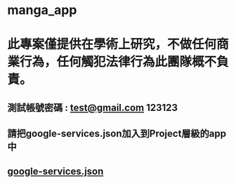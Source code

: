 # manga_app
# 此專案僅提供在學術上研究，不做任何商業行為，任何觸犯法律行為此團隊概不負責。
## 測試帳號密碼 : test@gmail.com 123123
## 請把google-services.json加入到Project層級的app中
## [google-services.json](app%2Fgoogle-services.json)
